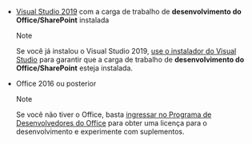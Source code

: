 - [Visual Studio 2019](https://www.visualstudio.com/vs/) com a carga de trabalho de **desenvolvimento do Office/SharePoint** instalada

    > [!NOTE]
    > Se você já instalou o Visual Studio 2019, [use o instalador do Visual Studio](/visualstudio/install/modify-visual-studio) para garantir que a carga de trabalho de **desenvolvimento do Office/SharePoint** esteja instalada. 

- Office 2016 ou posterior

    > [!NOTE]
    > Se você não tiver o Office, basta [ingressar no Programa de Desenvolvedores do Office](https://developer.microsoft.com/office/dev-program) para obter uma licença para o desenvolvimento e experimente com suplementos.
